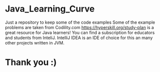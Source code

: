 # Java_Learning_Curve
Just a repository to keep some of the code examples
Some of the example problems are taken from Codility.com
https://hyperskill.org/study-plan is a great resource for Java learners!
You can find a subscription for educators and students from InteliJ.
IntelliJ IDEA is an IDE of choice for this an many other projects written in JVM.

# Thank you :)
